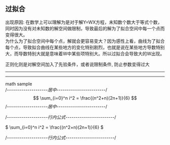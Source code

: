 过拟合
---
出现原因: 在数学上可以理解为是对于解Y=WX方程，未知数个数大于等式个数，同时因为没有对未知数的解空间做限制，导致最后的解为了拟合空间中每一个点而变得很大。  
为什么为了拟合空间中每个点，解就会更容易变大？因为感性上看，曲线为了拟合每个点，导致拟合曲线在某些地方的变化特别剧烈，也就是说在某些地方导数特别大，而导数特别大就是意味着W中某些项特别大。所以过拟合会导致大的W出现。  

正则化则是对解空间加入了先验条件，或者说限制条件, 防止参数变得过大

-----  


-----

math sample  
/*--------------------居中------------------------*/  
$$
\sum_{i=0}^n i^2 = \frac{(n^2+n)(2n+1)}{6}
$$
/*--------------------居中------------------------*/  

/*--------------------行内公式------------------------*/  

$
\sum_{i=0}^n i^2 = \frac{(n^2+n)(2n+1)}{6}
$  

/*--------------------行内公式------------------------*/  
